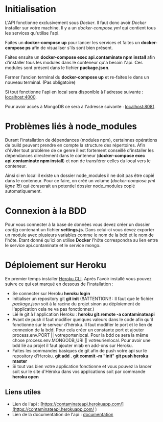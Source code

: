 # Initialisation

L'API fonctionne exclusivement sous *Docker*. Il faut donc avoir *Docker* installer sur votre machine. Il y a un *docker-compose.yml* qui contient tous les services qu'utilise l'api. 

Faites un **docker-compose up** pour lancer les services et faites un **docker-compose ps** afin de visualiser s'ils sont bien présent.

Faites ensuite un **docker-compose exec api.contaminate npm install** afin d'installer tous les modules dans le conteneur qu'a besoin l'api. Ces modules sont présent dans le fichier **package.json**.

Fermer l'ancien terminal du **docker-compose up** et re-faites le dans un nouveau terminal. (Pas obligatoire)

Si tout fonctionne l'api en local sera disponible à l'adresse suivante : [localhost:4000](http:/localhost:4000).

Pour avoir accès à MongoDB ce sera à l'adresse suivante : [localhost:8081](http:/localhost:8081).

# Problèmes liés à node_modules

Durant l'installation de dépendances (modules npm), certainnes opérations de build peuvent prendre en compte la structure des répertoires. Afin d'éviter tout problème de ce genre il est fortement conseillé d'installer les dépendances directement dans le conteneur (**docker-compose exec api.contaminate npm install**) et non de transférer celles du local vers le conteneur.

Ainsi si en local il existe un dossier node_modules il ne doit pas être copié dans le conteneur. Pour ce faire, on créé un volume (*docker-compose.yml ligne 15*) qui écraserait un potentiel dossier node_modules copié automatiquement.

# Connexion à la BDD

Pour vous connecter à la base de données vous devez créer un dossier *config* contenant un fichier **settings.js**. Dans celui-ci vous devez exporter un module avec plusieurs variables comme le nom de la bdd et le nom de l'hôte. Etant donné qu'ici on utilise **Docker** l'hôte correspondra au lien entre le service api.contaminate et le service mongo.

# Déploiement sur Heroku

En premier temps installer [Heroku CLI](https://dashboard.heroku.com/apps/contaminateapi/deploy/heroku-git). Après l'avoir installé vous pouvez suivre ce qui est marqué en dessous de l'installation : 
  - Se connecter sur Heroku **heroku login**
  - Initialiser un repository git **git init** (!!ATTENTION!! : Il faut que le fichier *package.json* soit à la racine du projet sinon au déploiement de l'application cela ne va pas fonctionner.)
  - Lié le git à l'application Heroku : **heroku git:remote -a contaminateapi**
  - Avant de push il faut modifier quelques valeurs dans le code afin qu'il fonctionne sur le serveur d'héroku. Il faut modifier le port et le lien de connexion de la bdd. Pour cela créer un constante port et ajouter process.env.PORT || votreportenlocal. Pour la bdd ce sera la même chose process.env.MONGODB_URI || votreurienlocal. Pour avoir une bdd lié au projet il faut ajouter mlab en add-ons sur Heroku.
  - Faites les commandes basiques de git afin de push votre api sur le repository d'Heroku. **git add .** **git commit -m "init"** **git push heroku master**
  - Si tout vas bien votre application fonctionne et vous pouvez la lancer soit sur le site d'Héroku dans vos applications soit par commande **heroku open**

## Liens utiles

  - Lien de l'api : [https://contaminateapi.herokuapp.com/](https://contaminateapi.herokuapp.com/ )
  - Lien de la documentation de l'api : [documentation](https://documenter.getpostman.com/view/10220752/SzzdBLUy?version=latest)
